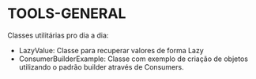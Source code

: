 # TOOLS-GENERAL

Classes utilitárias pro dia a dia:

- LazyValue: Classe para recuperar valores de forma Lazy
- ConsumerBuilderExample: Classe com exemplo de criação de objetos utilizando o padrão builder através de Consumers.
